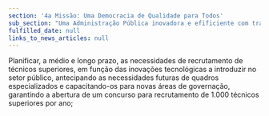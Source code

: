 ```yaml
---
section: '4a Missão: Uma Democracia de Qualidade para Todos'
sub_section: "Uma Administração Pública inovadora e efificiente com trabalhadores motivados"
fulfilled_date: null
links_to_news_articles: null
---
```


Planificar, a médio e longo prazo, as necessidades de recrutamento de técnicos superiores, em função das inovações tecnológicas a introduzir no setor público, antecipando as necessidades futuras de quadros especializados e capacitando-os para novas áreas de governação, garantindo a abertura de um concurso para recrutamento de 1.000 técnicos superiores por ano;